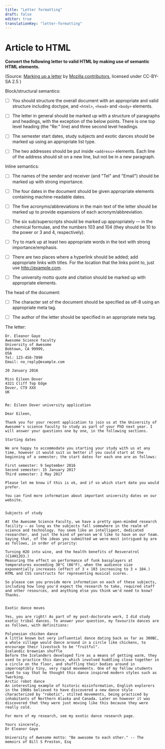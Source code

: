 ```yaml
---
title: "Letter formatting"
draft: false
editor: true
translationKey: "letter-formatting"
---
```


# Article to HTML

**Convert the following letter to valid HTML by making use of semantic HTML elements.**

(Source: [Marking up a letter](https://developer.mozilla.org/en-US/docs/Learn/HTML/Introduction_to_HTML/Marking_up_a_letter) by [Mozilla contributors](https://developer.mozilla.org/en-US/docs/Learn/HTML/Introduction_to_HTML/Marking_up_a_letter/contributors.txt), licensed under CC-BY-SA 2.5 )

Block/structural semantics:

- [ ] You should structure the overall document with an appropriate and valid structure including doctype, and `<html>`, `<head>` and `<body>` elements.
- [ ] The letter in general should be marked up with a structure of paragraphs and headings, with the exception of the below points. There is one top level heading (the "Re:" line) and three second level headings.
- [ ] The semester start dates, study subjects and exotic dances should be marked up using an appropriate list type.
- [ ] The two addresses should be put inside `<address>` elements. Each line of the address should sit on a new line, but not be in a new paragraph.



Inline semantics:

- [ ] The names of the sender and receiver (and "Tel" and "Email") should be marked up with strong importance.
- [ ] The four dates in the document should be given appropriate elements containing machine-readable dates.
- [ ] The five acronyms/abbreviations in the main text of the letter should be marked up to provide expansions of each acronym/abbreviation.
- [ ] The six sub/superscripts should be marked up appropriately — in the chemical formulae,  and the numbers 103 and 104 (they should be 10 to the power or 3 and 4, respectively).
- [ ] Try to mark up at least two appropriate words in the text with strong importance/emphasis.
- [ ] There are two places where a hyperlink should be added; add appropriate links with titles. For the location that the links point to, just use http://example.com.
- [ ] The university motto quote and citation should be marked up with appropriate elements.



The head of the document:

- [ ] The character set of the document should be specified as utf-8 using an appropriate meta tag.
- [ ] The author of the letter should be specified in an appropriate meta tag.





The letter: 

```
Dr. Eleanor Gaye
Awesome Science faculty
University of Awesome
Bobtown, CA 99999,
USA
Tel: 123-456-7890
Email: no_reply@example.com

20 January 2016

Miss Eileen Dover
4321 Cliff Top Edge
Dover, CT9 XXX
UK


Re: Eileen Dover university application

Dear Eileen,

Thank you for your recent application to join us at the University of Awesome's science faculty to study as part of your PhD next year. I will answer your questions one by one, in the following sections.

Starting dates

We are happy to accommodate you starting your study with us at any time, however it would suit us better if you could start at the beginning of a semester; the start dates for each one are as follows:

First semester: 9 September 2016
Second semester: 15 January 2017
Third semester: 2 May 2017

Please let me know if this is ok, and if so which start date you would prefer.

You can find more information about important university dates on our website.


Subjects of study

At the Awesome Science Faculty, we have a pretty open-minded research facility — as long as the subjects fall somewhere in the realm of science and technology. You seem like an intelligent, dedicated researcher, and just the kind of person we'd like to have on our team. Saying that, of the ideas you submitted we were most intrigued by are as follows, in order of priority:

Turning H2O into wine, and the health benefits of Resveratrol (C14H12O3.)
Measuring the effect on performance of funk bassplayers at temperatures exceeding 30°C (86°F), when the audience size exponentially increases (effect of 3 × 103 increasing to 3 × 104.)
HTML and CSS constructs for representing musical scores.

So please can you provide more information on each of these subjects, including how long you'd expect the research to take, required staff and other resources, and anything else you think we'd need to know? Thanks.


Exotic dance moves

Yes, you are right! As part of my post-doctorate work, I did study exotic tribal dances. To answer your question, my favourite dances are as follows, with definitions:

Polynesian chicken dance
A little known but very influential dance dating back as far as 300BC, a whole village would dance around in a circle like chickens, to encourage their livestock to be "fruitful".
Icelandic brownian shuffle
Before the Icelanders developed fire as a means of getting warm, they used to practice this dance, which involved huddling close together in a circle on the floor, and shuffling their bodies around in imperceptibly tiny, very rapid movements. One of my fellow students used to say that he thought this dance inspired modern styles such as Twerking.
Arctic robot dance
An interesting example of historic misinformation, English explorers in the 1960s believed to have discovered a new dance style characterized by "robotic", stilted movements, being practiced by inhabitants of Northern Alaska and Canada. Later on however it was discovered that they were just moving like this because they were really cold.

For more of my research, see my exotic dance research page.

Yours sincerely,
Dr Eleanor Gaye

University of Awesome motto: "Be awesome to each other." -- The memoirs of Bill S Preston, Esq
```